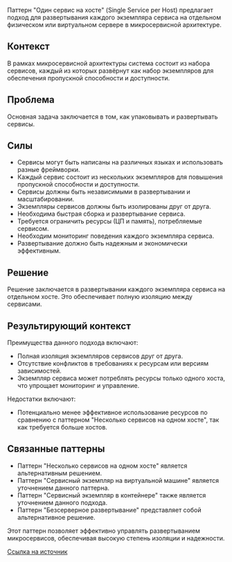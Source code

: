 Паттерн "Один сервис на хосте" (Single Service per Host) предлагает подход для развертывания каждого экземпляра сервиса на отдельном физическом или виртуальном сервере в микросервисной архитектуре.

## Контекст

В рамках микросервисной архитектуры система состоит из набора сервисов, каждый из которых развёрнут как набор экземпляров для обеспечения пропускной способности и доступности.

## Проблема

Основная задача заключается в том, как упаковывать и развертывать сервисы.

## Силы

- Сервисы могут быть написаны на различных языках и использовать разные фреймворки.
- Каждый сервис состоит из нескольких экземпляров для повышения пропускной способности и доступности.
- Сервисы должны быть независимыми в развертывании и масштабировании.
- Экземпляры сервисов должны быть изолированы друг от друга.
- Необходима быстрая сборка и развертывание сервиса.
- Требуется ограничить ресурсы (ЦП и память), потребляемые сервисом.
- Необходим мониторинг поведения каждого экземпляра сервиса.
- Развертывание должно быть надежным и экономически эффективным.

## Решение

Решение заключается в развертывании каждого экземпляра сервиса на отдельном хосте. Это обеспечивает полную изоляцию между сервисами.

## Результирующий контекст

Преимущества данного подхода включают:

- Полная изоляция экземпляров сервисов друг от друга.
- Отсутствие конфликтов в требованиях к ресурсам или версиям зависимостей.
- Экземпляр сервиса может потреблять ресурсы только одного хоста, что упрощает мониторинг и управление.

Недостатки включают:

- Потенциально менее эффективное использование ресурсов по сравнению с паттерном "Несколько сервисов на одном хосте", так как требуется больше хостов.

## Связанные паттерны

- Паттерн "Несколько сервисов на одном хосте" является альтернативным решением.
- Паттерн "Сервисный экземпляр на виртуальной машине" является уточнением данного паттерна.
- Паттерн "Сервисный экземпляр в контейнере" также является уточнением данного подхода.
- Паттерн "Безсерверное развертывание" представляет собой альтернативное решение.

Этот паттерн позволяет эффективно управлять развертыванием микросервисов, обеспечивая высокую степень изоляции и надежности.

[Ссылка на источник](https://microservices.io/patterns/deployment/single-service-per-host.html)